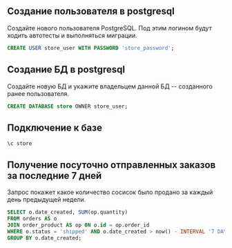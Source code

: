 ## Создание пользователя в postgresql
Создайте нового пользователя PostgreSQL. Под этим логином будут ходить автотесты и выполняться миграции.
```sql
CREATE USER store_user WITH PASSWORD 'store_password';
```

## Создание БД в postgresql
Создайте новую БД и укажите владельцем данной БД -- созданного ранее пользователя.
```sql
CREATE DATABASE store OWNER store_user;
```

## Подключение к базе
```shell
\c store
```

## Получение посуточно отправленных заказов за последние 7 дней
Запрос покажет какое количество сосисок было продано за каждый день предыдущей недели.
```sql
SELECT o.date_created, SUM(op.quantity) 
FROM orders AS o
JOIN order_product AS op ON o.id = op.order_id
WHERE o.status = 'shipped' AND o.date_created > now() - INTERVAL '7 DAY'
GROUP BY o.date_created; 
```